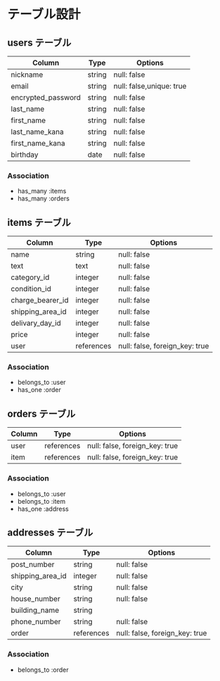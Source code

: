 # テーブル設計

## users テーブル

| Column              | Type   | Options     |
| ------------------- | ------ | ----------- |
| nickname            | string | null: false |
| email               | string | null: false,unique: true|
| encrypted_password  | string | null: false |
| last_name           | string | null: false |
| first_name          | string | null: false |
| last_name_kana      | string | null: false |
| first_name_kana     | string | null: false |
| birthday            | date   | null: false |

### Association

- has_many :items
- has_many :orders





## items テーブル

| Column             | Type       | Options     |
| ------------------ | ---------- | ----------- |
| name               | string     | null: false |
| text               | text       | null: false |
| category_id        | integer    | null: false |
| condition_id       | integer    | null: false |
| charge_bearer_id   | integer    | null: false |
| shipping_area_id   | integer    | null: false |
| delivary_day_id    | integer    | null: false |
| price              | integer    | null: false |
| user               | references | null: false, foreign_key: true|

### Association

- belongs_to :user
- has_one :order




## orders テーブル

| Column             | Type       | Options                       |
| ------------------ | ---------- | ----------------------------- |
| user               | references | null: false, foreign_key: true|
| item               | references | null: false, foreign_key: true|

### Association

- belongs_to :user
- belongs_to :item
- has_one :address



## addresses テーブル

| Column             | Type    | Options     |
| ------------------ | ------- | ----------- |
| post_number        | string  | null: false |
| shipping_area_id   | integer | null: false |
| city               | string  | null: false |
| house_number       | string  | null: false |
| building_name      | string  |             |
| phone_number       | string  | null: false |
| order              | references | null: false, foreign_key: true|


### Association

- belongs_to :order